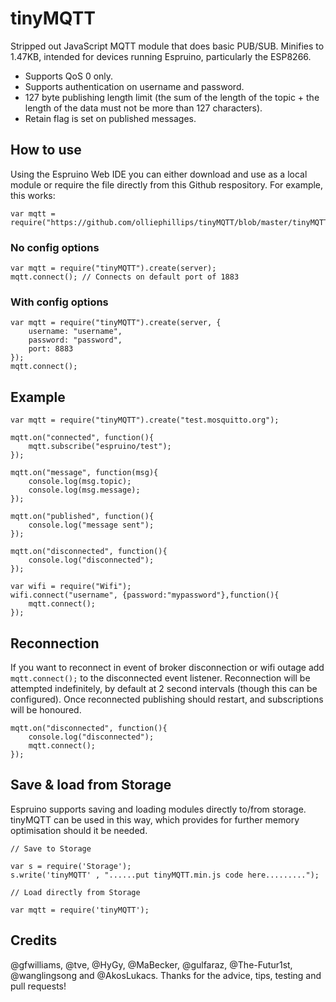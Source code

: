 # tinyMQTT

Stripped out JavaScript MQTT module that does basic PUB/SUB. Minifies to 1.47KB, intended for devices running Espruino, particularly the ESP8266.

- Supports QoS 0 only.
- Supports authentication on username and password.
- 127 byte publishing length limit (the sum of the length of the topic + the length of the data must not be more than 127 characters).
- Retain flag is set on published messages.

## How to use
Using the Espruino Web IDE you can either download and use as a local module or require the file directly from this Github respository. For example, this works:

```
var mqtt = require("https://github.com/olliephillips/tinyMQTT/blob/master/tinyMQTT.min.js");
```

### No config options

```
var mqtt = require("tinyMQTT").create(server);
mqtt.connect(); // Connects on default port of 1883
```
### With config options

```
var mqtt = require("tinyMQTT").create(server, {
	username: "username",
	password: "password",
	port: 8883
});
mqtt.connect();
```

## Example

```
var mqtt = require("tinyMQTT").create("test.mosquitto.org");

mqtt.on("connected", function(){
	mqtt.subscribe("espruino/test");
});

mqtt.on("message", function(msg){
	console.log(msg.topic);
	console.log(msg.message);
});

mqtt.on("published", function(){
	console.log("message sent");
});

mqtt.on("disconnected", function(){
	console.log("disconnected");
});

var wifi = require("Wifi");
wifi.connect("username", {password:"mypassword"},function(){
	mqtt.connect();
});
```

## Reconnection
If you want to reconnect in event of broker disconnection or wifi outage add ```mqtt.connect();``` to the disconnected event listener. Reconnection will be attempted indefinitely, by default at 2 second intervals (though this can be configured). Once reconnected publishing should restart, and subscriptions will be honoured.

```
mqtt.on("disconnected", function(){
	console.log("disconnected");
	mqtt.connect();
});

```

## Save & load from Storage
Espruino supports saving and loading modules directly to/from storage. tinyMQTT can be used in this way, which provides for further memory optimisation should it be needed.

```
// Save to Storage 

var s = require('Storage');
s.write('tinyMQTT' , "......put tinyMQTT.min.js code here.........");

// Load directly from Storage

var mqtt = require('tinyMQTT');    
```

## Credits
@gfwilliams, @tve, @HyGy, @MaBecker, @gulfaraz, @The-Futur1st, @wanglingsong and @AkosLukacs. Thanks for the advice, tips, testing and pull requests!
